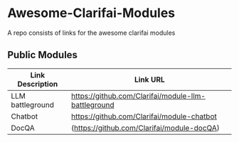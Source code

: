 # Awesome-Clarifai-Modules
A repo consists of links for the awesome clarifai modules 

## Public Modules
| Link Description | Link URL |
|------------------|----------|
| LLM battleground | https://github.com/Clarifai/module-llm-battleground |
| Chatbot | https://github.com/Clarifai/module-chatbot |
| DocQA | (https://github.com/Clarifai/module-docQA)|

